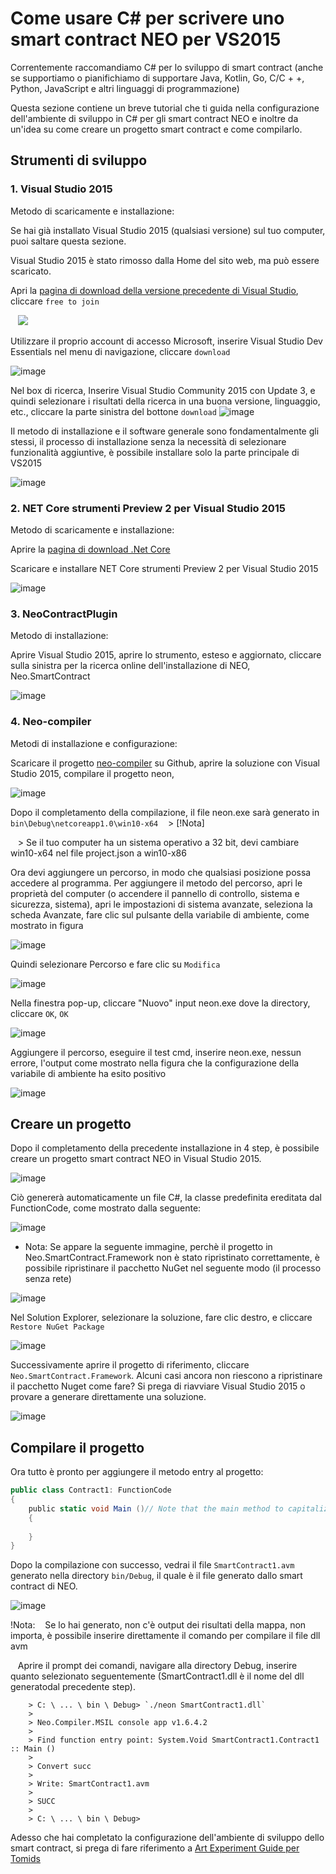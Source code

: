 # Come usare C# per scrivere uno smart contract NEO per VS2015

Correntemente raccomandiamo C# per lo sviluppo di smart contract (anche se supportiamo o pianifichiamo di supportare Java, Kotlin, Go, C/C + +, Python, JavaScript e altri linguaggi di programmazione)

Questa sezione contiene un breve tutorial che ti guida nella configurazione dell'ambiente di sviluppo in C# per gli smart contract NEO e inoltre da un'idea su come creare un progetto smart contract e come compilarlo.

## Strumenti di sviluppo

### 1. Visual Studio 2015

Metodo di scaricamente e installazione:

Se hai già installato Visual Studio 2015 (qualsiasi versione) sul tuo computer, puoi saltare questa sezione.

Visual Studio 2015 è stato rimosso dalla Home del sito web, ma può essere scaricato.

Apri la [pagina di download della versione precedente di Visual Studio](https://www.visualstudio.com/en/vans/vs/older-downloads/), cliccare `free to join`

   ![](assets/install_core_cross_platform_development_toolset.jpg)

Utilizzare il proprio account di accesso Microsoft, inserire Visual Studio Dev Essentials nel menu di navigazione, cliccare `download`

![image](assets/2017-05-10_13-47-10.jpg)

Nel box di ricerca, Inserire Visual Studio Community 2015 con Update 3, e quindi selezionare i risultati della ricerca in una buona versione, linguaggio, etc., cliccare la parte sinistra del bottone `download`
![image](assets/2017-05-10_13-45-48.jpg)

Il metodo di installazione e il software generale sono fondamentalmente gli stessi, il processo di installazione senza la necessità di selezionare funzionalità aggiuntive, è possibile installare solo la parte principale di VS2015

![image](assets/2017-05-10_9-48-54.jpg)

### 2. NET Core strumenti Preview 2 per Visual Studio 2015

Metodo di scaricamente e installazione:

Aprire la [pagina di download .Net Core](https://www.microsoft.com/net/download/core)

Scaricare e installare NET Core strumenti Preview 2 per Visual Studio 2015

![image](assets/2017-05-10_15-38-46.jpg)

### 3. NeoContractPlugin

Metodo di installazione:

Aprire Visual Studio 2015, aprire lo strumento, esteso e aggiornato, cliccare sulla sinistra per la ricerca online dell'installazione di NEO, Neo.SmartContract

![image](assets/2017-05-10_15-50-48.jpg)

### 4. Neo-compiler

Metodi di installazione e configurazione:

Scaricare il progetto [neo-compiler](https://github.com/neo-project/neo-compiler) su Github, aprire la soluzione con Visual Studio 2015, compilare il progetto neon,

![image](assets/2017-05-10_18-22-39.jpg)

Dopo il completamento della compilazione, il file neon.exe sarà generato in `bin\Debug\netcoreapp1.0\win10-x64`
   > [!Nota]
   > 
   > Se il tuo computer ha un sistema operativo a 32 bit, devi cambiare win10-x64 nel file project.json a win10-x86

Ora devi aggiungere un percorso, in modo che qualsiasi posizione possa accedere al programma. Per aggiungere il metodo del percorso, apri le proprietà del computer (o accendere il pannello di controllo, sistema e sicurezza, sistema), apri le impostazioni di sistema avanzate, seleziona la scheda Avanzate, fare clic sul pulsante della variabile di ambiente, come mostrato in figura

![image](assets/2017-05-10_18-37-05.jpg)

Quindi selezionare Percorso e fare clic su `Modifica` 

![image](assets/2017-05-10_18-46-05.jpg)

Nella finestra pop-up, cliccare "Nuovo" input neon.exe dove la directory, cliccare `OK`, `OK`

![image](assets/2017-05-10_18-48-11.jpg)

Aggiungere il percorso, eseguire il test cmd, inserire neon.exe, nessun errore, l'output come mostrato nella figura che la configurazione della variabile di ambiente ha esito positivo

![image](assets/2017-05-10_18-52-10.jpg)

## Creare un progetto

Dopo il completamento della precedente installazione in 4 step, è possibile creare un progetto smart contract NEO in Visual Studio 2015.

![image](assets/2017-05-10_16-08-48.jpg)

Ciò genererà automaticamente un file C#, la classe predefinita ereditata dal FunctionCode, come mostrato dalla seguente:

![image](assets/2017-05-10_16-25-09.jpg)

- Nota: Se appare la seguente immagine, perchè il progetto in Neo.SmartContract.Framework non è stato ripristinato correttamente, è possibile ripristinare il pacchetto NuGet nel seguente modo (il processo senza rete)

![image](assets/2017-05-10_16-27-40.jpg)

Nel Solution Explorer, selezionare la soluzione, fare clic destro, e cliccare `Restore NuGet Package`

![image](assets/2017-05-10_16-28-39.jpg)

Successivamente aprire il progetto di riferimento, cliccare `Neo.SmartContract.Framework`. Alcuni casi ancora non riescono a ripristinare il pacchetto Nuget come fare? Si prega di riavviare Visual Studio 2015 o provare a generare direttamente una soluzione.

![image](assets/2017-05-10_16-31-55.jpg)

## Compilare il progetto

Ora tutto è pronto per aggiungere il metodo entry al progetto:

```c#
public class Contract1: FunctionCode
{
    public static void Main ()// Note that the main method to capitalize
    {
        
    }
}
```
Dopo la compilazione con successo, vedrai il file `SmartContract1.avm` generato nella directory `bin/Debug`, il quale è il file generato dallo smart contract di NEO.

![image](/assets/compile_smart_contract.jpg)


!Nota:
   Se lo hai generato, non c'è output dei risultati della mappa, non importa, è possibile inserire direttamente il comando per compilare il file dll avm

   Aprire il prompt dei comandi, navigare alla directory Debug, inserire quanto selezionato seguentemente (SmartContract1.dll è il nome del dll generatodal precedente step).
```
	> C: \ ... \ bin \ Debug> `./neon SmartContract1.dll`
	>
	> Neo.Compiler.MSIL console app v1.6.4.2
	>   
	> Find function entry point: System.Void SmartContract1.Contract1 :: Main ()
	>   
	> Convert succ
	>   
 	> Write: SmartContract1.avm
 	>
 	> SUCC
  	>
	> C: \ ... \ bin \ Debug>
```

Adesso che hai completato la configurazione dell'ambiente di sviluppo dello smart contract, si prega di fare riferimento a [Art Experiment Guide per Tomids](tutorial.md)
